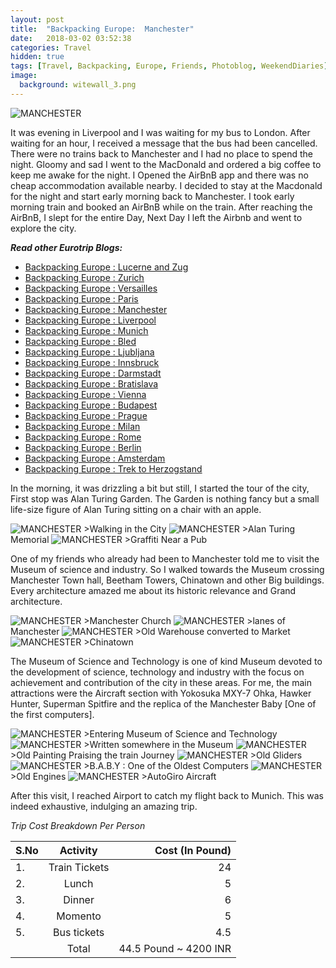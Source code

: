 ```yaml
---
layout: post
title:  "Backpacking Europe:  Manchester"
date:   2018-03-02 03:52:38
categories: Travel
hidden: true
tags: [Travel, Backpacking, Europe, Friends, Photoblog, WeekendDiaries]
image:
  background: witewall_3.png
---
```


<img src="https://i.imgur.com/B4RNgzh.jpg" alt="MANCHESTER">

It was  evening in Liverpool and I was waiting for my bus to London. After waiting for an hour, I received a message that the bus had been cancelled. There were no trains back to Manchester and I had no place to spend the night. Gloomy and sad I went to the MacDonald and ordered a big coffee to keep me awake for the night. I Opened the AirBnB app and there was no cheap accommodation available nearby. I decided to stay at the Macdonald for the night and start early morning back to Manchester. I took early morning train and booked an AirBnB while on the train. After reaching the AirBnB, I slept for the entire Day, Next Day I left the Airbnb and went to explore the city.

**_Read other Eurotrip Blogs:_**

+ <a href="https://yogeshpandey.in/travel/2018/03/22/Backpacking-Europe-Lucerne.html/">Backpacking Europe : Lucerne and Zug</a>
+ <a href="https://yogeshpandey.in/travel/2018/03/20/Backpacking-Europe-zurich.html/">Backpacking Europe : Zurich</a>
+ <a href="https://yogeshpandey.in/travel/2018/03/15/Backpacking-Europe-versailles.html">Backpacking Europe : Versailles</a>
+ <a href="https://yogeshpandey.in/travel/2018/03/14/Backpacking-Europe-Paris.html">Backpacking Europe : Paris</a>
+ <a href="https://yogeshpandey.in/travel/2018/03/02/Backpacking-Europe-Manchester.html">Backpacking Europe : Manchester</a>
+ <a href="https://yogeshpandey.in/travel/2018/03/01/Backpacking-Europe-Liverpool.html">Backpacking Europe : Liverpool</a>
+ <a href="https://yogeshpandey.in/travel/2018/02/16/Backpacking-Europe-Munich.html">Backpacking Europe : Munich</a>
+ <a href="https://yogeshpandey.in/travel/2018/02/09/Backpacking-Europe-bled.html">Backpacking Europe : Bled</a>
+ <a href="https://yogeshpandey.in/travel/2018/02/08/Backpacking-Europe-Ljubljana.html">Backpacking Europe : Ljubljana</a>
+ <a href="https://yogeshpandey.in/travel/2018/01/28/Backpacking-Europe-Innsbruck.html">Backpacking Europe : Innsbruck</a>
+ <a href="https://yogeshpandey.in/travel/2018/01/12/Backpacking-Europe-Dramstadt.html">Backpacking Europe : Darmstadt</a>
+ <a href="https://yogeshpandey.in/travel/2018/01/12/Backpacking-Europe-Bratislava.html">Backpacking Europe : Bratislava</a>
+ <a href="https://yogeshpandey.in/travel/2018/01/11/Backpacking-Europe-Vienna.html">Backpacking Europe : Vienna</a>
+ <a href="hhttps://yogeshpandey.in/travel/2018/01/09/Backpacking-Europe-Budapest.html">Backpacking Europe : Budapest</a>
+ <a href="https://yogeshpandey.in/travel/2018/01/07/Backpacking-Europe-Prague.html">Backpacking Europe : Prague</a>
+ <a href="https://yogeshpandey.in/travel/2017/11/28/Backpacking-Europe-Milan.html">Backpacking Europe : Milan</a>
+ <a href="https://yogeshpandey.in/travel/2017/11/27/Backpacking-Europe-ROME.html">Backpacking Europe :  Rome</a>
+ <a href="https://yogeshpandey.in/travel/2017/11/18/Backpacking-Europe-Berlin.html">Backpacking Europe : Berlin</a>
+ <a href="https://yogeshpandey.in/travel/2017/10/28/Backpacking-Europe-Amsterdam.html">Backpacking Europe : Amsterdam</a>
+ <a href="https://yogeshpandey.in/travel/2017/10/19/Trek-to-Herzogstand-via-Heimgarten.html">Backpacking Europe : Trek to Herzogstand </a>

In the morning, it was drizzling a bit but still, I started the tour of the city, First stop was Alan Turing Garden. The Garden is nothing fancy but a small life-size figure of Alan Turing sitting on a chair with an apple.


<img src="https://i.imgur.com/zG0TT5y.jpg" alt="MANCHESTER">
>Walking in the City

<img src="https://i.imgur.com/XcKYD9P.jpg" alt="MANCHESTER">
>Alan Turing Memorial

<img src="https://i.imgur.com/ueqF8Xg.jpg" alt="MANCHESTER">
>Graffiti Near a Pub

One of my friends who already had been to Manchester told me to visit the Museum of science and industry. So  I walked towards the Museum crossing Manchester Town hall, Beetham Towers, Chinatown and other Big buildings. Every architecture amazed me about its historic relevance and Grand architecture.

<img src="https://i.imgur.com/W6zP36v.jpg" alt="MANCHESTER">
>Manchester Church

<img src="https://i.imgur.com/cu6Ezcz.jpg" alt="MANCHESTER">
>lanes of Manchester

<img src="https://i.imgur.com/xsn3Hgt.jpg" alt="MANCHESTER">
>Old Warehouse converted to Market

<img src="https://i.imgur.com/VMiBymu.jpg" alt="MANCHESTER">
>Chinatown

The Museum of Science and Technology is one of kind Museum devoted to the development of science, technology and industry with the focus on achievement and contribution of the city in these areas. For me, the main attractions were the Aircraft section with  Yokosuka MXY-7 Ohka, Hawker Hunter, Superman Spitfire and the replica of the Manchester Baby [One of the first computers].


<img src="https://i.imgur.com/Rnb9sM3.jpg" alt="MANCHESTER">
>Entering Museum of Science and Technology

<img src="https://i.imgur.com/c1xidr4.jpg" alt="MANCHESTER">
>Written somewhere in the Museum

<img src="https://i.imgur.com/EL0MsrY.jpg" alt="MANCHESTER">
>Old Painting Praising the train Journey

<img src="https://i.imgur.com/xmwHjDB.jpg" alt="MANCHESTER">
>Old Gliders

<img src="https://i.imgur.com/h2zbK0f.jpg" alt="MANCHESTER">
>B.A.B.Y : One of the Oldest Computers

<img src="https://i.imgur.com/Krb1DbP.jpg" alt="MANCHESTER">
>Old Engines

<img src="https://i.imgur.com/PCixVlU.jpg" alt="MANCHESTER">
>AutoGiro Aircraft

After this visit, I reached Airport to catch my flight back to Munich. This was indeed exhaustive, indulging an amazing trip.

*Trip Cost Breakdown Per Person*

| S.No | Activity|Cost (In Pound) |
|:----------|:----------:|-:|
| 1.      | Train Tickets      |24|
| 2.      | Lunch      |5|
| 3.      | Dinner      |6|
| 4.      | Momento      |5|
| 5.      | Bus tickets      |4.5|
||Total| 44.5 Pound  ~ 4200 INR|

